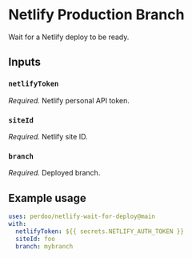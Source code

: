 # Netlify Production Branch

Wait for a Netlify deploy to be ready.

## Inputs

### `netlifyToken`

_Required._ Netlify personal API token.

### `siteId`

_Required._ Netlify site ID.

### `branch`

_Required._ Deployed branch.

## Example usage

```yaml
uses: perdoo/netlify-wait-for-deploy@main
with:
  netlifyToken: ${{ secrets.NETLIFY_AUTH_TOKEN }}
  siteId: foo
  branch: mybranch
```

